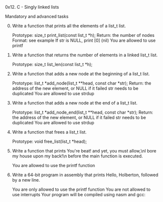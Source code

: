 0x12. C - Singly linked lists

Mandatory and advanced tasks

0. Write a function that prints all the elements of a list_t list.

	Prototype: size_t print_list(const list_t *h);
	Return: the number of nodes
	Format: see example
	If str is NULL, print [0] (nil)
	You are allowed to use printf
1. Write a function that returns the number of elements in a linked list_t list.

	Prototype: size_t list_len(const list_t *h);
2. Write a function that adds a new node at the beginning of a list_t list.

	Prototype: list_t *add_node(list_t **head, const char *str);
	Return: the address of the new element, or NULL if it failed
	str needs to be duplicated
	You are allowed to use strdup
3. Write a function that adds a new node at the end of a list_t list.

	Prototype: list_t *add_node_end(list_t **head, const char *str);
	Return: the address of the new element, or NULL if it failed
	str needs to be duplicated
	You are allowed to use strdup
4. Write a function that frees a list_t list.

	Prototype: void free_list(list_t *head);
5. Write a function that prints You're beat! and yet, you must allow,\nI bore my house upon my back!\n before the main function is executed.

	You are allowed to use the printf function
6. Write a 64-bit program in assembly that prints Hello, Holberton, followed by a new line.

	You are only allowed to use the printf function
	You are not allowed to use interrupts
	Your program will be compiled using nasm and gcc:
